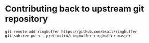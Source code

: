 # Contributing back to upstream git repository

```shell
git remote add ringbuffer https://github.com/bsail/ringbuffer
git subtree push --prefix=lib/ringbuffer ringbuffer master
```
